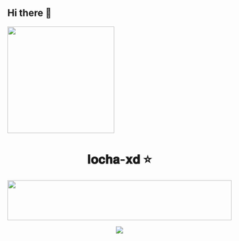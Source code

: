 ## Hi there 👋

<!--
**locha-xd/locha-xd** is a ✨ _special_ ✨ repository because its `README.md` (this file) appears on your GitHub profile.

Here are some ideas to get you started:

- 🔭 I’m currently working on ...
- 🌱 I’m currently learning ...
- 👯 I’m looking to collaborate on ...
- 🤔 I’m looking for help with ...
- 💬 Ask me about ...
- 📫 How to reach me: ...
- 😄 Pronouns: ...
- ⚡ Fun fact: ...
-->

<img align="center" width="240" src="https://media.tenor.com/YM91d6z3icQAAAAi/anime.gif" />

<h1 align="center"> 𝐥𝐨𝐜𝐡𝐚-𝐱𝐝 ⭐</h1>

<img src="https://i.imgur.com/dBaSKWF.gif" height="90" width="100%">

<p align="center">
  <a href="https://github.com/DenverCoder1/readme-typing-svg">
    <img src="https://readme-typing-svg.herokuapp.com?font=Time+New+Roman&color=cyan&size=22&center=true&vCenter=true&width=700&height=100&lines=Welcome+to+locha+xd!;Frontend+Developer+|+Bot+Creator+|+API+Wizard;Lover+of+Innovative+Projects+✨;Building+the+Future,+One+Line+at+a+Time💡;Stay+Curious,+Stay+Creative!">
  </a>
</p>

